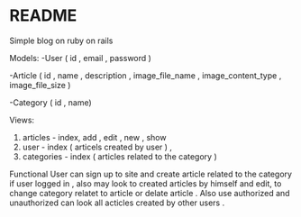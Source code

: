 # README

Simple blog on ruby on rails

Models:
-User ( id , email , password )

-Article ( id , name , description , image_file_name , image_content_type , image_file_size	)

-Category ( id , name)

Views:
1. articles - index, add , edit , new , show
2. user - index ( articels created by user ) , 
3. categories - index ( articles related to the category )

Functional
User can sign up to site and create article related to the category if user logged in , also may look to created articles by himself and edit, to change category relatet to article or delate article . Also use authorized and unauthorized can look all acticles created by other users .  
